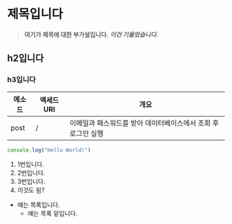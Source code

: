 # 제목입니다
> **여기가 제목에 대한 부가설입니다.** ***이건 기울었습니다.***

## h2입니다

### h3입니다

|메소드|엑세드URI|개요|
|---|-|---------------------------------------------------|
|post|/|이메일과 패스워드를 받아 데이터베이스에서 조회 후 로그인 실행|

```javascript
console.log("Hello World!")
```

1. 1번입니다.
2. 2번입니다.
5. 3번입니다.
  6. 이것도 됨?

- 얘는 목록입니다.
  - 얘는 목록 밑입니다.
